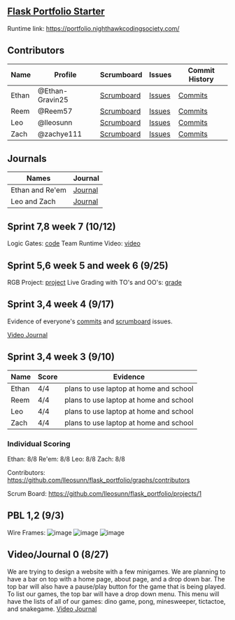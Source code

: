 ## [Flask Portfolio Starter](https://nighthawkcodingsociety.com/projectsearch/details/Flask%20Portfolio%20Starter)
Runtime link: https://portfolio.nighthawkcodingsociety.com/

## Contributors
| Name             | Profile              | Scrumboard                                                              | Issues |Commit History |
| ---------------- | --------------- | ---------------------------------------------------------------------------- | ------ |----------- | 
| Ethan |@Ethan-Gravin25| [Scrumboard](https://github.com/lleosunn/flask_portfolio/projects/1)| [Issues](https://github.com/lleosunn/flask_portfolio/issues) |[Commits](https://github.com/nighthawkcoders/flask_portfolio/compare/main...lleosunn:main) |
| Reem |@Reem57|[Scrumboard](https://github.com/lleosunn/flask_portfolio/projects/1) | [Issues](https://github.com/lleosunn/flask_portfolio/issues) | [Commits](https://github.com/nighthawkcoders/flask_portfolio/compare/main...lleosunn:main) |
| Leo |@lleosunn|[Scrumboard](https://github.com/lleosunn/flask_portfolio/projects/1) | [Issues](https://github.com/lleosunn/flask_portfolio/issues) |[Commits](https://github.com/nighthawkcoders/flask_portfolio/compare/main...lleosunn:main) |
| Zach |@zachye111|[Scrumboard](https://github.com/lleosunn/flask_portfolio/projects/1) | [Issues](https://github.com/lleosunn/flask_portfolio/issues) |[Commits](https://github.com/nighthawkcoders/flask_portfolio/compare/main...lleosunn:main) |

## Journals
| Names            | Journal                                                                                                      |
| ---------------- | ------------------------------------------------------------------------------------------------------------ |
| Ethan and Re'em  | [Journal](https://docs.google.com/document/d/1iAwilFmq8pMATKJHm1rtc5YyC8sE1-5F0hRiEAwe8rA/edit) |
| Leo and Zach     | [Journal](https://docs.google.com/document/d/1f1y1GudgUGWNHNWUNxCWraKD7N-t4TwVtlTqDh0q5u0/edit?usp=sharing) |

## Sprint 7,8 week 7 (10/12)
Logic Gates: [code](https://github.com/lleosunn/flask_portfolio/tree/main/templates)
Team Runtime Video: [video](https://youtu.be/EuGyd-wBFn0)

## Sprint 5,6 week 5 and week 6 (9/25)
RGB Project: [project](https://github.com/lleosunn/flask_portfolio/blob/main/templates/rgb.html)
Live Grading with TO's and OO's: [grade](https://github.com/lleosunn/flask_portfolio/issues/46)

## Sprint 3,4 week 4 (9/17)
Evidence of everyone's [commits](https://github.com/nighthawkcoders/flask_portfolio/compare/main...lleosunn:main) and [scrumboard](https://github.com/lleosunn/flask_portfolio/projects/1) issues.

[Video Journal](https://youtu.be/6B-EuOF2RMI)

## Sprint 3,4 week 3 (9/10)
| Name             | Score              | Evidence              |
| ---------------- | --------------- | -------------------------|
| Ethan |4/4| plans to use laptop at home and school|
| Reem |4/4|plans to use laptop at home and school | 
| Leo |4/4|plans to use laptop at home and school|
| Zach |4/4|plans to use laptop at home and school|


### Individual Scoring
Ethan: 8/8
Re'em: 8/8
Leo: 8/8
Zach: 8/8

Contributors: https://github.com/lleosunn/flask_portfolio/graphs/contributors

Scrum Board: https://github.com/lleosunn/flask_portfolio/projects/1

## PBL 1,2 (9/3)
Wire Frames:
![image](https://user-images.githubusercontent.com/89223570/134738886-fd990317-6c91-4bc2-ab12-e076522d0d3e.png)
![image](https://user-images.githubusercontent.com/89223570/134738865-2f85e3d5-9e5f-464c-a0be-72bc94fd86c8.png)
![image](https://user-images.githubusercontent.com/89223570/134738914-17c3bd14-9ce8-4c8f-9fa6-6c080dbb6007.png)

## Video/Journal 0 (8/27)
We are trying to design a website with a few minigames. We are planning to have a bar on top with a home page, about page, and a drop down bar. The top bar will also have a pause/play button for the game that is being played. To list our games, the top bar will have a drop down menu. This menu will have the lists of all of our games: dino game, pong, minesweeper, tictactoe, and snakegame.
[Video Journal](https://youtu.be/0Ba_NtECQZ8)
